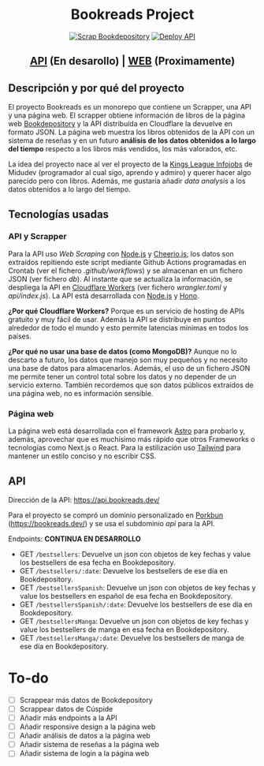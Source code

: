 <div align="center">
<h1>Bookreads Project</h1>

[![Scrap Bookdepository](https://github.com/JorTohme/bookreads/actions/workflows/npm-run-scrapper.yml/badge.svg?branch=main)](https://github.com/JorTohme/bookreads/actions/workflows/npm-run-scrapper.yml) [![Deploy API](https://github.com/JorTohme/bookreads/actions/workflows/cloudflare-workers.yml/badge.svg?branch=main)](https://github.com/JorTohme/bookreads/actions/workflows/cloudflare-workers.yml)

<h2><a href='https://api.bookreads.dev/' target="_blank">API</a> (En desarollo) | <a href='https://bookreads.dev' target="_blank"/>WEB</a> (Proximamente)</h2>
</div>

## Descripción y por qué del proyecto

El proyecto Bookreads es un monorepo que contiene un Scrapper, una API y una página web. El scrapper obtiene información de libros de la página web [Bookdepository](https://www.bookdepository.com/) y la API distribuída en Cloudflare la devuelve en formato JSON. La página web muestra los libros obtenidos de la API con un sistema de reseñas y en un futuro **análisis de los datos obtenidos a lo largo del tiempo** respecto a los libros más vendidos, los más valorados, etc.

La idea del proyecto nace al ver el proyecto de la [Kings League Infojobs](https://github.com/midudev/kings-league-project) de Midudev (programador al cual sigo, aprendo y admiro) y querer hacer algo parecido pero con libros. Además, me gustaría añadir *data analysis* a los datos obtenidos a lo largo del tiempo.

## Tecnologías usadas

### API y Scrapper
Para la API uso *Web Scraping* con [Node.js](https://nodejs.org/es/) y [Cheerio.js](https://github.com/cheeriojs/cheerio), los datos son extraídos repitiendo este script mediante Github Actions programadas en Crontab (ver el fichero *.github/workflows*) y se almacenan en un fichero JSON (ver fichero *db*). Al instante que se actualiza la información, se despliega la API en [Cloudflare Workers](https://workers.cloudflare.com/) (ver fichero *wrangler.toml* y *api/index.js*). La API está desarrollada con [Node.js](https://nodejs.org/es/) y [Hono](https://honojs.dev/).

**¿Por qué Cloudflare Workers?** Porque es un servicio de hosting de APIs gratuito y muy fácil de usar. Además la API se distribuye en puntos alrededor de todo el mundo y esto permite latencias mínimas en todos los países.

**¿Por qué no usar una base de datos (como MongoDB)?** Aunque no lo descarto a futuro, los datos que manejo son muy pequeños y no necesito una base de datos para almacenarlos. Además, el uso de un fichero JSON me permite tener un control total sobre los datos y no depender de un servicio externo. También recordemos que son datos públicos extraídos de una página web, no es información sensible.

### Página web

La página web está desarrollada con el framework [Astro](https://astro.build/) para probarlo y, además, aprovechar que es muchísimo más rápido que otros Frameworks o tecnologías como Next.js o React. Para la estilización uso [Tailwind](https://tailwindcss.com/) para mantener un estilo conciso y no escribir CSS.

## API

Dirección de la API: https://api.bookreads.dev/

Para el proyecto se compró un dominio personalizado en [Porkbun](https://porkbun.com/) (https://bookreads.dev/) y se usa el subdominio *api* para la API.

Endpoints: **CONTINUA EN DESARROLLO**

- GET `/bestsellers`: Devuelve un json con objetos de key fechas y value los bestsellers de esa fecha en Bookdepository.
- GET `/bestsellers/:date`: Devuelve los bestsellers de ese día en Bookdepository.
- GET `/bestsellersSpanish`: Devuelve un json con objetos de key fechas y value los bestsellers en español de esa fecha en Bookdepository.
- GET `/bestsellersSpanish/:date`: Devuelve los bestsellers de ese día en Bookdepository.
- GET `/bestsellersManga`: Devuelve un json con objetos de key fechas y value los bestsellers de manga en esa fecha en Bookdepository.
- GET `/bestsellersManga/:date`: Devuelve los bestsellers de manga de ese día en Bookdepository.

# To-do

- [ ] Scrappear más datos de Bookdepository
- [ ] Scrappear datos de Cúspide
- [ ] Añadir más endpoints a la API
- [ ] Añadir responsive design a la página web
- [ ] Añadir análisis de datos a la página web
- [ ] Añadir sistema de reseñas a la página web
- [ ] Añadir sistema de login a la página web
